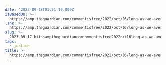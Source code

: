 ```yaml
---
date: '2023-09-18T01:51:10.000Z'
isBasedOn: >-
  https://amp.theguardian.com/commentisfree/2022/oct/16/long-as-we-avert-gaze-sexual-abuse-we-will-continue-fail-children
link: >-
  https://amp.theguardian.com/commentisfree/2022/oct/16/long-as-we-avert-gaze-sexual-abuse-we-will-continue-fail-children
slug: >-
  2023-09-17-httpsamptheguardiancomcommentisfree2022oct16long-as-we-avert-gaze-sexual-abuse-we-will-continue-fail-children
tags:
  - justice
title: >-
  https://amp.theguardian.com/commentisfree/2022/oct/16/long-as-we-avert-gaze-sexual-abuse-we-will-continue-fail-children
---
```


